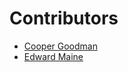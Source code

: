 
# Contributors

- [Cooper Goodman](https://github.com/animeishot)
- [Edward Maine](https://github.com/Egwarg123)
